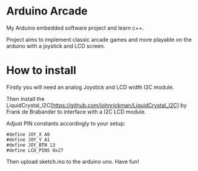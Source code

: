 # Arduino Arcade
My Arduino embedded software project and learn c++.

Project aims to implement classic arcade games and more playable on the arduino with a joystick and LCD screen.

# How to install
Firstly you will need an analog Joystick and LCD width I2C module.

Then install the LiquidCrystal_I2C[https://github.com/johnrickman/LiquidCrystal_I2C] by Frank de Brabander to interface with a I2C LCD module.

Adjust PIN constants accordingly to your setup:

```
#define JOY_X A0
#define JOY_Y A1
#define JOY_BTN 13
#define LCD_PINS 0x27
```

Then upload sketch.ino to the arduino uno. Have fun!
